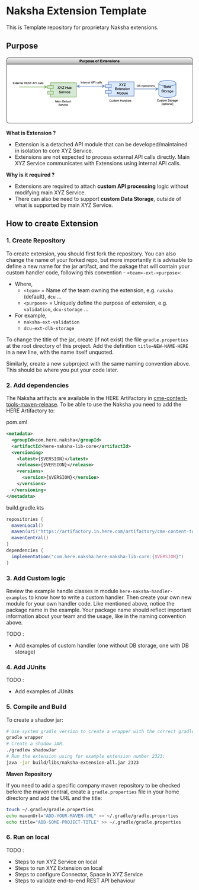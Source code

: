 # Naksha Extension Template

[img_purpose]: diagrams/purpose.png

This is Template repository for proprietary Naksha extensions.

## Purpose

![Purpose][img_purpose]

**What is Extension ?**

* Extension is a detached API module that can be developed/maintained in isolation to core XYZ Service.
* Extensions are not expected to process external API calls directly. Main XYZ Service communicates with Extensions using internal API calls.

**Why is it required ?**

* Extensions are required to attach **custom API processing** logic without modifying main XYZ Service.
* There can also be need to support **custom Data Storage**, outside of what is supported by main XYZ Service.


## How to create Extension

### 1. Create Repository

To create extension, you should first fork the repository. You can also change the name of your
forked repo, but more importantly it is advisable to define a new name for the jar artifact, and the
pakage that will contain your custom handler code, following this convention - `<team>-ext-<purpose>`:
* Where,
  * `<team>` = Name of the team owning the extension, e.g. `naksha` (default), `dcu` ...
  * `<purpose>` = Uniquely define the purpose of extension, e.g. `validation`, `dcu-storage` ...
* For example,
  * `naksha-ext-validation`
  * `dcu-ext-dlb-storage`

To change the title of the jar, create (if not exist) the file `gradle.properties` at the root directory of this project.
Add the definition `title=NEW-NAME-HERE` in a new line, with the name itself unquoted.

Similarly, create a new subproject with the same naming convention above. This should be where you put your code later.

### 2. Add dependencies
The Naksha artifacts are available in the HERE Artifactory in [cme-content-tools-maven-release](https://artifactory.in.here.com/ui/repos/tree/General/cme-content-tools-maven-release/com/here/naksha/).
To be able to use the Naksha you need to add the HERE Artifactory to:

pom.xml
```xml
<metadata>
  <groupId>com.here.naksha</groupId>
  <artifactId>here-naksha-lib-core</artifactId>
  <versioning>
    <latest>{$VERSION}</latest>
    <release>{$VERSION}</release>
    <versions>
      <version>{$VERSION}</version>
    </versions>
  </versioning>
</metadata> 
````

build.gradle.kts
```gradle
repositories {
  mavenLocal()
  maven(uri("https://artifactory.in.here.com/artifactory/cme-content-tools-maven-release"))
  mavenCentral()
}
dependencies {
  implementation("com.here.naksha:here-naksha-lib-core:{$VERSION}")
}
```

### 3. Add Custom logic

Review the example handle classes in module 
`here-naksha-handler-examples` to know how to write a custom handler. Then create your own new 
module for your own handler code. Like mentioned above, notice the package name in the example. Your package name should reflect important information about 
your team and the usage, like in the naming convention above.

TODO : 
* Add examples of custom handler (one without DB storage, one with DB storage)




### 4. Add JUnits

TODO : 
* Add examples of JUnits



### 5. Compile and Build

To create a shadow jar:

```bash
# Use system gradle version to create a wrapper with the correct gradle version.
gradle wrapper
# Create a shadow JAR.
./gradlew shadowJar
# Run the extension using for example extension number 2323:
java -jar build/libs/naksha-extension-all.jar 2323
```

**Maven Repository**

If you need to add a specific company maven repository to be checked before the maven central, 
create a `gradle.properties` file in your home directory and add the URL and the title:

```bash
touch ~/.gradle/gradle.properties
echo mavenUrl="ADD-YOUR-MAVEN-URL" >> ~/.gradle/gradle.properties
echo title="ADD-SOME-PROJECT-TITLE" >> ~/.gradle/gradle.properties
```


### 6. Run on local

TODO :
* Steps to run XYZ Service on local
* Steps to run XYZ Extension on local
* Steps to configure Connector, Space in XYZ Service
* Steps to validate end-to-end REST API behaviour

